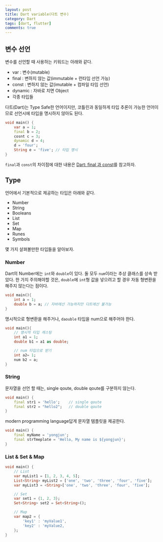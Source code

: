 ```yaml
---
layout: post
title: Dart variable(다트 변수)
category: Dart
tags: [dart, flutter]
comments: true
---
```


## 변수 선언

변수를 선언할 때 사용하는 키워드는 아래와 같다.

- var : 변수(mutable)
- final : 변하지 않는 값(immutable + 런타임 선언 가능)
- const : 변하지 않는 값(imutable + 컴파일 타임 선언)
- dynamic : 자바로 치면 Object
- 각종 타입들

다트(Dart)는 Type Safe한 언어이지만, 코틀린과 동일하게 타입 추론이 가능한 언어이므로 선언시에 타입을 명시하지 않아도 된다.

```dart
void main() {
    var a = 1;
    final b = 2;
    cosnt c = 3;
    dynamic d = 4;
    d = 'four';
    String e = 'five'; // 타입 명시
}
```

`final`과 `const`의 차이점에 대한 내용은 [Dart: final 과 const](https://medium.com/dartlang-korea/dart-final-%EA%B3%BC-const-bc8c6c024ef4)를 참고하자.

## Type

언어에서 기본적으로 제공하는 타입은 아래와 같다.

- Number
- String
- Booleans
- List
- Set
- Map
- Runes
- Symbols

몇 가지 살펴볼만한 타입들을 알아보자.

### Number

Dart의 Number에는 `int`와 `double`이 있다. 둘 모두 `num`이라는 추상 클래스를 상속 받았다.
한 가지 주의해야할 것은, `double`에 `int`형 값을 넣으려고 할 경우 자동 형변환을 해주지 않는다는 점이다.

```dart
void main(){
    int a = 1;
    double b = a; // 자바에선 가능하지만 다트에선 불가능
}
```

명시적으로 형변환을 해주거나, `daouble` 타입을 num으로 해주어야 한다.

```dart
void main(){
    // 명시적 타입 캐스팅
    int a1 = 1;
    double b1 = a1 as double;

    // num 타입으로 받기
    int a2= 1;
    num b2 = a;
}
```

### String

문자열을 선언 할 때는, single qoute, double qoute를 구분하지 않는다.

```dart
void main() {
    final str1 = 'hello';    // single qoute
    final str2 = "hello2";   // double qoute
}
```

modern programming language답게 문자열 템플릿을 제공한다.

```dart
void main() {
    final myName = 'yongjun';
    final strTmeplate = 'Hello, My name is ${yongjun}';
}
```

### List & Set & Map

```dart
void main() {
    // List
    var myList1 = [1, 2, 3, 4, 5];
    List<String> myList2 = ['one', 'two', 'three', 'four', 'five'];
    var myList3 = <String>['one', 'two', 'three', 'four', 'five'];

    // Set
    var set1 = {1, 2, 3};
    Set<String> set2 = Set<String>();

    // Map
    var map2 = {
        'key1' : 'myValue1',
        'key2' : 'myValue2,
    };
}
```
